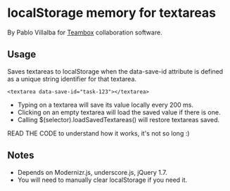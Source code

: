 localStorage memory for textareas
=================================

By Pablo Villalba for [Teambox](http://teambox.com) collaboration software.

Usage
-----

Saves textareas to localStorage when the data-save-id attribute is defined
as a unique string identifier for that textarea.

    <textarea data-save-id="task-123"></textarea>

- Typing on a textarea will save its value locally every 200 ms.
- Clicking on an empty textarea will load the saved value if there is one.
- Calling $(selector).loadSavedTextareas() will restore textareas saved.

READ THE CODE to understand how it works, it's not so long :)

Notes
-----

- Depends on Modernizr.js, underscore.js, jQuery 1.7.
- You will need to manually clear localStorage if you need it.

